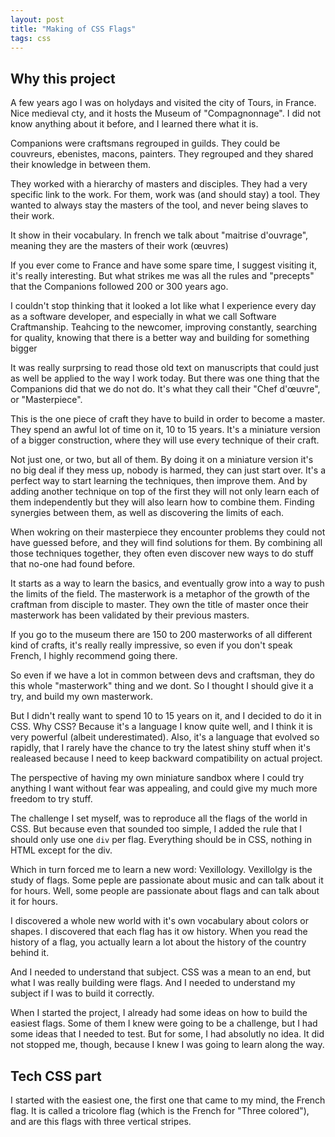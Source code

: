 ```yaml
---
layout: post
title: "Making of CSS Flags"
tags: css
---
```


## Why this project

A few years ago I was on holydays and visited the city of Tours, in France. Nice
medieval cty, and it hosts the Museum of "Compagnonnage". I did not know
anything about it before, and I learned there what it is.

Companions were craftsmans regrouped in guilds. They could be couvreurs,
ebenistes, macons, painters. They regrouped and they shared their knowledge in
between them.

They worked with a hierarchy of masters and disciples. They had a very specific
link to the work. For them, work was (and should stay) a tool. They wanted to
always stay the masters of the tool, and never being slaves to their work.

It show in their vocabulary.
In french we talk about "maitrise d'ouvrage", meaning they are the masters of
their work (œuvres)

If you ever come to France and have some spare time, I suggest visiting it, it's
really interesting. But what strikes me was all the rules and "precepts" that
the Companions followed 200 or 300 years ago. 

I couldn't stop thinking that it looked a lot like what I experience every day
as a software developer, and especially in what we call Software Craftmanship.
Teahcing to the newcomer, improving constantly, searching for quality, knowing
that there is a better way and building for something bigger

It was really surprsing to read those old text on manuscripts that could just as
well be applied to the way I work today. But there was one thing that the
Companions did that we do not do. It's what they call their "Chef d'œuvre", or
"Masterpiece".

This is the one piece of craft they have to build in order to become a master.
They spend an awful lot of time on it, 10 to 15 years. It's a miniature version
of a bigger construction, where they will use every technique of their craft.

Not just one, or two, but all of them. By doing it on a miniature version it's
no big deal if they mess up, nobody is harmed, they can just start over. It's
a perfect way to start learning the techniques, then improve them. And by adding
another technique on top of the first they will not only learn each of them
independently but they will also learn how to combine them. Finding synergies
between them, as well as discovering the limits of each.

When wokring on their masterpiece they encounter problems they could not have
guessed before, and they will find solutions for them. By combining all those
techniques together, they often even discover new ways to do stuff that no-one
had found before.

It starts as a way to learn the basics, and eventually grow into a way to push
the limits of the field. The masterwork is a metaphor of the growth of the
craftman from disciple to master. They own the title of master once their
masterwork has been validated by their previous masters.

If you go to the museum there are 150 to 200 masterworks of all different kind
of crafts, it's really really impressive, so even if you don't speak French,
I highly recommend going there.

So even if we have a lot in common between devs and craftsman, they do this
whole "masterwork" thing and we dont. So I thought I should give it a try, and
build my own masterwork.

But I didn't really want to spend 10 to 15 years on it, and I decided to do it
in CSS. Why CSS? Because it's a language I know quite well, and I think it is
very powerful (albeit underestimated). Also, it's a language that evolved so
rapidly, that I rarely have the chance to try the latest shiny stuff when it's
realeased because I need to keep backward compatibility on actual project.

The perspective of having my own miniature sandbox where I could try anything
I want without fear was appealing, and could give my much more freedom to try
stuff.

The challenge I set myself, was to reproduce all the flags of the world in CSS.
But because even that sounded too simple, I added the rule that I should only
use one `div` per flag. Everything should be in CSS, nothing in HTML except for
the div.

Which in turn forced me to learn a new word: Vexillology. Vexillolgy is the
study of flags. Some peple are passionate about music and can talk about it for
hours. Well, some people are passionate about flags and can talk about it for
hours.

I discovered a whole new world with it's own vocabulary about colors or shapes.
I discovered that each flag has it ow history. When you read the history of
a flag, you actually learn a lot about the history of the country behind it.

And I needed to understand that subject. CSS was a mean to an end, but what
I was really building were flags. And I needed to understand my subject if I was
to build it correctly.

When I started the project, I already had some ideas on how to build the easiest
flags. Some of them I knew were going to be a challenge, but I had some ideas
that I needed to test. But for some, I had absolutly no idea. It did not stopped
me, though, because I knew I was going to learn along the way.

## Tech CSS part

I started with the easiest one, the first one that came to my mind, the French
flag. It is called a tricolore flag (which is the French for "Three colored"),
and are this flags with three vertical stripes.


